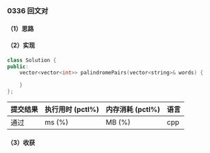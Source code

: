 ### 0336 回文对

#### （1）思路

#### （2）实现

```cpp
class Solution {
public:
    vector<vector<int>> palindromePairs(vector<string>& words) {

    }
};
```

| 提交结果 | 执行用时 (pctl%) | 内存消耗 (pctl%) | 语言 |
|:---------|:-----------------|:-----------------|:-----|
| 通过     |  ms (%)   |  MB (%)  | cpp  |

#### （3）收获
